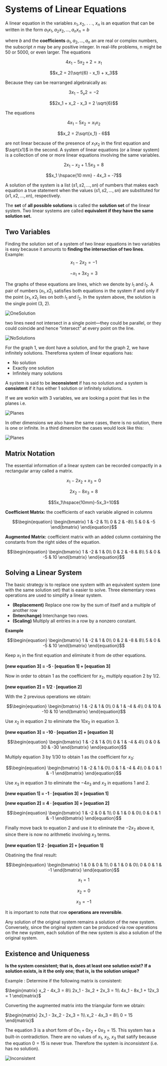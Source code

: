 # Systems of Linear Equations
A linear equation in the variables $x_1, x_2$, . . ., $x_n$ is an equation that can be written in the
form $a_1x_1, a_2x_2, . . ., a_nx_n = b$

where $b$ and the **coefficients** $a_1, a_2, . . ., a_n$ an are real or complex numbers, the subscript $n$ may be any positive integer. In real-life problems, n might be 50 or 5000, or even larger. The equations 

$$4x_1 - 5x_2 + 2 = x_1$$

$$x_2 = 2(\sqrt{6} - x_1) + x_3$$

Because they can be rearranged algebraically as:

$$3x_1-5_x2 = -2$$

$$2x_1 + x_2 - x_3 = 2 \sqrt{6}$$

The equations 

$$4x_1 - 5x_2 = x_1x_2$$

$$x_2 = 2\sqrt{x_1} - 6$$

are not linear because of the presence of $x_1x_2$ in the first equation and $\sqrt{x1}$ in the second. A system of linear equations (or a linear system) is a collection of one or more linear equations involving the same variables.

$$2x_1 - x_2 + 1.5x_3 = 8$$ 

$$x_1 \hspace{10 mm} - 4x_3 = -7$$

A solution of the system is a list $(s1, s2,...,sn)$ of numbers that makes each equation a true statement when the values $(s1, s2,...,sn)$ are substituted for $(x1, x2,...,xn)$, respectively.

The **set** of **all possible solutions** is called the **solution set** of the linear system. Two linear systems are called **equivalent if they have the same solution set.**

## Two Variables

Finding the solution set of a system of two linear equations in two variables is easy because it amounts to **finding the intersection of two lines**. Example: 
$$x_1 - 2x_2 = -1$$

$$-x_1 + 3x_2 = 3$$

The graphs of these equations are lines, which we denote by $l_1$ and $l_2$. A pair of numbers $(x_1, x2_)$ satisfies both equations in the system if and only if the point $(x_1, x2_)$ lies on both $l_1$ and $l_2$. In the system above, the solution is the single point (3, 2).

![OneSolution](img/image.png)

two lines need not intersect in a single point—they could be parallel, or they could coincide and hence “intersect” at every point on the line.

![NoSolutions](img/image1.png)

For the graph 1, we dont have a solution, and for the graph 2, we have infinitely solutions. Thereforea system of linear equations has:

- No solution
- Exactly one solution
- Infinitely many solutions

A system is said to be **inconsistent** if has no solution and a system is **consistent** if it has either 1 solution or infinitely solutions.

If we are workin with 3 variables, we are looking a point that lies in the planes i.e.

![Planes](img/image2.png)

In other dimensions we also have the same cases, there is no solution, there is one or infinite. In a third dimension the cases would look like this: 


![Planes](img/image4.png)

## Matrix Notation

The essential information of a linear system can be recorded compactly in a rectangular array called a matrix.

$$x_1-2x_2+x_3 = 0$$

$$2x_2-8x_3=8$$

$$5x_1\hspace{10mm}-5x_3=10$$

**Coefficient Matrix:** the coefficients of each variable aligned in columns

$$\begin{equation}
\begin{bmatrix}
1 & -2 & 1\\
0 & 2 & -8\\
5 & 0 & -5
\end{bmatrix}
\end{equation}$$

**Augmented Matrix:** coefficient matrix with an added column containing the constants from the right sides of the equation.

$$\begin{equation}
\begin{bmatrix}
1 & -2 & 1 & 0\\
0 & 2 & -8 & 8\\
5 & 0 & -5 & 10
\end{bmatrix}
\end{equation}$$

## Solving a Linear System

The basic strategy is to replace one system with an equivalent system (one with the same solution set) that is easier to solve. Three elementary rows operations are used to simplify a linear system. 

- **(Replacement)** Replace one row by the sum of itself and a multiple of another row
- **(Interchange)** Interchange two rows.
- **(Scaling)** Multiply all entries in a row by a nonzero constant.

**Example**

$$\begin{equation}
\begin{bmatrix}
1 & -2 & 1 & 0\\
0 & 2 & -8 & 8\\
5 & 0 & -5 & 10
\end{bmatrix}
\end{equation}$$

Keep $x_1$ in the first equation and eliminate it from de other equations.

**[new equation 3] = -5 · [equation 1] + [equation 3]**

Now in order to obtain 1 as the coefficient for $x_2$, multiply equation 2 by 1/2.

**[new equation 2] = 1/2 · [equation 2]**

With the 2 previous operations we obtain:

$$\begin{equation}
\begin{bmatrix}
1 & -2 & 1 & 0\\
0 & 1 & -4 & 4\\
0 & 10 & -10 & 10
\end{bmatrix}
\end{equation}$$

Use $x_2$ in equation 2 to eliminate the $10x_2$ in equation 3.

**[new equation 3] = -10 · [equation 2] + [equation 3]**

$$\begin{equation}
\begin{bmatrix}
1 & -2 & 1 & 0\\
0 & 1 & -4 & 4\\
0 & 0 & 30 & -30
\end{bmatrix}
\end{equation}$$

Multiply equation 3 by 1/30 to obtain 1 as the coefficient for $x_3$:

$$\begin{equation}
\begin{bmatrix}
1 & -2 & 1 & 0\\
0 & 1 & -4 & 4\\
0 & 0 & 1 & -1
\end{bmatrix}
\end{equation}$$

Use $x_3$ in equation 3 to eliminate the $-4x_3$ and $x_3$ in equations 1 and 2.

**[new equation 1] = -1 · [equation 3] + [equation 1]**

**[new equation 2] = 4 · [equation 3] + [equation 2]**

$$\begin{equation}
\begin{bmatrix}
1 & -2 & 0 & 1\\
0 & 1 & 0 & 0\\
0 & 0 & 1 & -1
\end{bmatrix}
\end{equation}$$

Finally move back to equation 2 and use it to eliminate the $-2x_2$ above it, since there is now no arithmetic involving $x_3$ terms.

**[new equation 1] 2 · [equation 2] + [equation 1]**

Obatining the final result:

$$\begin{equation}
\begin{bmatrix}
1 & 0 & 0 & 1\\
0 & 1 & 0 & 0\\
0 & 0 & 1 & -1
\end{bmatrix}
\end{equation}$$

$$x_1 = 1$$

$$x_2 = 0$$

$$x_3 = -1$$

It is important to note that row **operations are reversible**. 

Any solution of the original system remains a solution of the new system. Conversely, since the original system can be produced via row operations on the new system, each solution of the new system is also a solution of the original system.

## Existence and Uniqueness

**Is the system consistent; that is, does at least one solution exist?**
**If a solution exists, is it the only one; that is, is the solution unique?**

Example : Determine if the following matrix is consistent: 

$\begin{matrix}
x_2 - 4x_3 = 8\\
2x_1 - 3x_2 + 2x_3 = 1\\
4x_1 - 8x_1 + 12x_3 = 1
\end{matrix}$

Converting the augmented matrix into the triangular form we obtain:

$\begin{matrix}
2x_1 - 3x_2 - 2x_3 = 1\\
x_2 - 4x_3 = 8\\
0 = 15
\end{matrix}$

The equation 3 is a short form of $0x_1 + 0x_2 + 0x_3 = 15$. This system has a built-in contradiction. There are no values of $x_1$, $x_2$, $x_3$ that satify because the equation $0=15$ is never true. Therefore the system is *inconsistent* (i.e. has no solution).

![Inconsistent](img/image3.png)